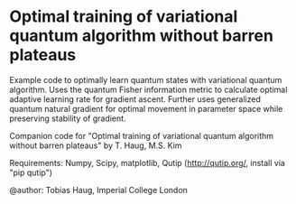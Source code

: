 # Optimal training of variational quantum algorithm without barren plateaus

Example code to optimally learn quantum states with variational quantum algorithm. Uses the quantum Fisher information metric to calculate optimal adaptive learning rate for gradient ascent. Further uses generalized quantum natural gradient for optimal movement in parameter space while preserving stability of gradient.

Companion code for "Optimal training of variational quantum algorithm without barren plateaus" by T. Haug, M.S. Kim

Requirements: Numpy, Scipy, matplotlib, Qutip (http://qutip.org/, install via "pip qutip")

@author: Tobias Haug, Imperial College London
